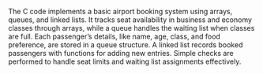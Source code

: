 The C code implements a basic airport booking system using arrays, queues, and linked lists. It tracks seat availability in business and economy classes through arrays, while a queue handles the waiting list when classes are full. Each passenger’s details, like name, age, class, and food preference, are stored in a queue structure. A linked list records booked passengers with functions for adding new entries. Simple checks are performed to handle seat limits and waiting list assignments effectively.
